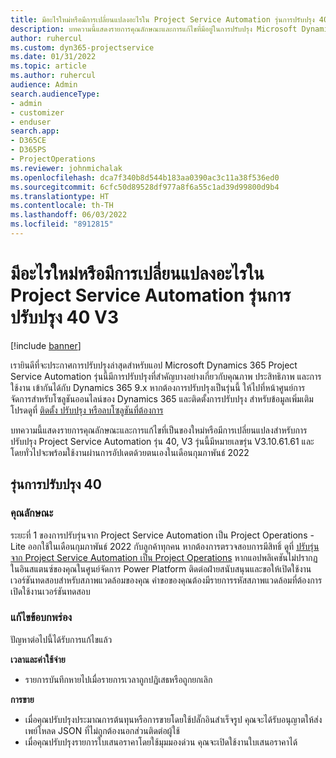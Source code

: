 ```yaml
---
title: มีอะไรใหม่หรือมีการเปลี่ยนแปลงอะไรใน Project Service Automation รุ่นการปรับปรุง 40 V3
description: บทความนี้แสดงรายการคุณลักษณะและการแก้ไขที่มีอยู่ในการปรับปรุง Microsoft Dynamics 365 Project Service Automation รุ่น 40, V3
author: ruhercul
ms.custom: dyn365-projectservice
ms.date: 01/31/2022
ms.topic: article
ms.author: ruhercul
audience: Admin
search.audienceType:
- admin
- customizer
- enduser
search.app:
- D365CE
- D365PS
- ProjectOperations
ms.reviewer: johnmichalak
ms.openlocfilehash: dca7f340b8d544b183aa0390ac3c11a38f536ed0
ms.sourcegitcommit: 6cfc50d89528df977a8f6a55c1ad39d99800d9b4
ms.translationtype: HT
ms.contentlocale: th-TH
ms.lasthandoff: 06/03/2022
ms.locfileid: "8912815"
---
```

# <a name="whats-new-or-changed-in-project-service-automation-update-release-40-v3"></a>มีอะไรใหม่หรือมีการเปลี่ยนแปลงอะไรใน Project Service Automation รุ่นการปรับปรุง 40 V3

[!include [banner](../includes/psa-now-project-operations.md)]

เรายินดีที่จะประกาศการปรับปรุงล่าสุดสำหรับแอป Microsoft Dynamics 365 Project Service Automation รุ่นนี้มีการปรับปรุงที่สำคัญบางอย่างเกี่ยวกับคุณภาพ ประสิทธิภาพ และการใช้งาน เข้ากันได้กับ Dynamics 365 9.x หากต้องการปรับปรุงเป็นรุ่นนี้ ให้ไปที่หน้าศูนย์การจัดการสำหรับโซลูชันออนไลน์ของ Dynamics 365 และติดตั้งการปรับปรุง สำหรับข้อมูลเพิ่มเติม โปรดดูที่ [ติดตั้ง ปรับปรุง หรือลบโซลูชันที่ต้องการ](/power-platform/admin/install-remove-preferred-solution)

บทความนี้แสดงรายการคุณลักษณะและการแก้ไขที่เป็นของใหม่หรือมีการเปลี่ยนแปลงสำหรับการปรับปรุง Project Service Automation รุ่น 40, V3 รุ่นนี้มีหมายเลขรุ่น V3.10.61.61 และโดยทั่วไปจะพร้อมใช้งานผ่านการอัปเดตด้วยตนเองในเดือนกุมภาพันธ์ 2022

## <a name="update-release-40"></a>รุ่นการปรับปรุง 40

### <a name="features"></a>คุณลักษณะ
ระยะที่ 1 ของการปรับรุ่นจาก Project Service Automation เป็น Project Operations - Lite ออกใช้ในเดือนกุมภาพันธ์ 2022 กับลูกค้าทุกคน หากต้องการตรวจสอบการมีสิทธิ์ ดูที่ [ปรับรุ่นจาก Project Service Automation เป็น Project Operations](upgrade-project-operations-non-stocked.md) หากแอปพลิเคชันไม่ปรากฏในอินสแตนซ์ของคุณในศูนย์จัดการ Power Platform ติดต่อฝ่ายสนับสนุนและขอให้เปิดใช้งานเวอร์ชันทดสอบสำหรับสภาพแวดล้อมของคุณ คำขอของคุณต้องมีรายการรหัสสภาพแวดล้อมที่ต้องการเปิดใช้งานเวอร์ชันทดสอบ

### <a name="bug-fixes"></a>แก้ไขข้อบกพร่อง

ปัญหาต่อไปนี้ได้รับการแก้ไขแล้ว

**เวลาและค่าใช้จ่าย**
- รายการบันทึกหายไปเมื่อรายการเวลาถูกปฏิเสธหรือถูกยกเลิก 

**การขาย**

- เมื่อคุณปรับปรุงประมาณการต้นทุนหรือการขายโดยใช้ปลั๊กอินสำเร็จรูป คุณจะได้รับอนุญาตให้ส่งเพย์โหลด JSON ที่ไม่ถูกต้องนอกส่วนติดต่อผู้ใช้
- เมื่อคุณปรับปรุงรายการใบเสนอราคาโดยใช้มุมมองด่วน คุณจะเปิดใช้งานใบเสนอราคาได้
